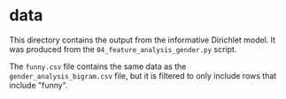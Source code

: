 # data

This directory contains the output from the informative Dirichlet model. It was produced from 
the `04_feature_analysis_gender.py` script.

The `funny.csv` file contains the same data as the `gender_analysis_bigram.csv` file, but it
is filtered to only include rows that include "funny".
